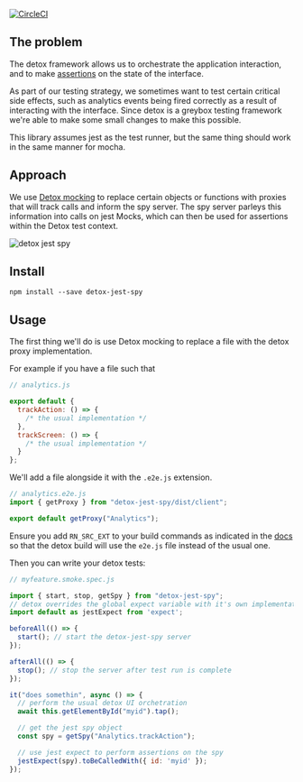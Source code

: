 [![CircleCI](https://circleci.com/gh/8fit/detox-jest-spy.svg?style=svg)](https://circleci.com/gh/8fit/detox-jest-spy)

## The problem

The detox framework allows us to orchestrate the application interaction, and to make [assertions](https://github.com/wix/Detox/blob/master/docs/APIRef.Expect.md) on the state of the interface.

As part of our testing strategy, we sometimes want to test certain critical side effects, such as analytics events being fired correctly as a result of interacting with the interface. Since detox is a greybox testing framework we're able to make some small changes to make this possible.

This library assumes jest as the test runner, but the same thing should work in the same manner for mocha.

## Approach

We use [Detox mocking](https://github.com/wix/Detox/blob/master/docs/Guide.Mocking.md) to replace certain objects or functions with proxies that will track calls and inform the spy server. The spy server parleys this information into calls on jest Mocks, which can then be used for assertions within the Detox test context.

![detox jest spy](https://user-images.githubusercontent.com/520550/51997761-a5c0c580-24b7-11e9-838f-6b3d54ad6f9c.png)

## Install

`npm install --save detox-jest-spy`

## Usage

The first thing we'll do is use Detox mocking to replace a file with the detox proxy implementation.

For example if you have a file such that

```js
// analytics.js

export default {
  trackAction: () => {
    /* the usual implementation */
  },
  trackScreen: () => {
    /* the usual implementation */
  }
};
```

We'll add a file alongside it with the `.e2e.js` extension.

```js
// analytics.e2e.js
import { getProxy } from "detox-jest-spy/dist/client";

export default getProxy("Analytics");
```

Ensure you add `RN_SRC_EXT` to your build commands as indicated in the [docs](https://github.com/wix/Detox/blob/master/docs/Guide.Mocking.md) so that the detox build will use the `e2e.js` file instead of the usual one.

Then you can write your detox tests:

```js
// myfeature.smoke.spec.js

import { start, stop, getSpy } from "detox-jest-spy";
// detox overrides the global expect variable with it's own implementation, so we need to reimport it under another name
import default as jestExpect from 'expect';

beforeAll(() => {
  start(); // start the detox-jest-spy server
});

afterAll(() => {
  stop(); // stop the server after test run is complete
});

it("does somethin", async () => {
  // perform the usual detox UI orchetration
  await this.getElementById("myid").tap();

  // get the jest spy object
  const spy = getSpy("Analytics.trackAction");

  // use jest expect to perform assertions on the spy
  jestExpect(spy).toBeCalledWith({ id: 'myid' });
});
```

